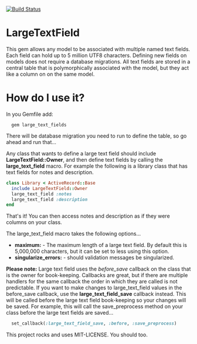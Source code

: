 [![Build Status](https://semaphoreci.com/api/v1/projects/3d5b004f-ce96-4e9a-9591-79ccc52d2b1f/704179/badge.svg)](https://semaphoreci.com/invoca-inc/large_text_field)

# LargeTextField

This gem allows any model to be associated with multiple named text fields.  Each field can hold up to 5 million UTF8
characters.  Defining new fields on models does not require a database migrations. All text fields are stored in a
central table that is polymorphically associated with the model, but they act like a column on on the same model.

# How do I use it?
In you Gemfile add:

```
  gem large_text_fields
```

There will be database migration you need to run to define the table, so go ahead and run that...

Any class that wants to define a large text field should include **LargeTextField::Owner**, and then define text fields by calling the **large_text_field** macro.  For example the following is a library class that has text fields for notes and description.

```ruby
class Library < ActiveRecord::Base
  include LargeTextField::Owner
  large_text_field :notes
  large_text_field :description
end
```

That's it!  You can then access notes and description as if they were columns on your class.

The large_text_field macro takes the following options...

 * **maximum:** - The maximum length of a large text field. By default this is 5,000,000 characters, but it can be set to less using this option.
 * **singularize_errors:** - should validation messages be singularized.

**Please note:**  Large text field uses the *before_save* callback on the class that is the owner for book-keeping.   Callbacks are great, but if there are multiple handlers for the same callback the order in which they are called is not predictable.  If you want to make changes to large_text_field values in the before_save callback, use the **large_text_field_save** callback instead.  This will be called before the large text field book-keeping so your changes will be saved.  For example, this will call the save_preprocess method on your class before the large text fields are saved...

```ruby
  set_callback(:large_text_field_save, :before, :save_preprocess)
```

This project rocks and uses MIT-LICENSE.  You should too.

